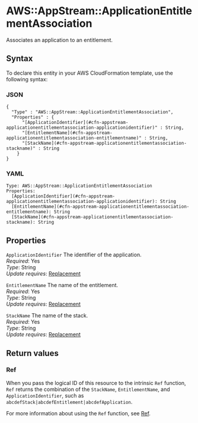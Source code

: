 # AWS::AppStream::ApplicationEntitlementAssociation<a name="aws-resource-appstream-applicationentitlementassociation"></a>

Associates an application to an entitlement\.

## Syntax<a name="aws-resource-appstream-applicationentitlementassociation-syntax"></a>

To declare this entity in your AWS CloudFormation template, use the following syntax:

### JSON<a name="aws-resource-appstream-applicationentitlementassociation-syntax.json"></a>

```
{
  "Type" : "AWS::AppStream::ApplicationEntitlementAssociation",
  "Properties" : {
      "[ApplicationIdentifier](#cfn-appstream-applicationentitlementassociation-applicationidentifier)" : String,
      "[EntitlementName](#cfn-appstream-applicationentitlementassociation-entitlementname)" : String,
      "[StackName](#cfn-appstream-applicationentitlementassociation-stackname)" : String
    }
}
```

### YAML<a name="aws-resource-appstream-applicationentitlementassociation-syntax.yaml"></a>

```
Type: AWS::AppStream::ApplicationEntitlementAssociation
Properties: 
  [ApplicationIdentifier](#cfn-appstream-applicationentitlementassociation-applicationidentifier): String
  [EntitlementName](#cfn-appstream-applicationentitlementassociation-entitlementname): String
  [StackName](#cfn-appstream-applicationentitlementassociation-stackname): String
```

## Properties<a name="aws-resource-appstream-applicationentitlementassociation-properties"></a>

`ApplicationIdentifier`  <a name="cfn-appstream-applicationentitlementassociation-applicationidentifier"></a>
The identifier of the application\.  
*Required*: Yes  
*Type*: String  
*Update requires*: [Replacement](https://docs.aws.amazon.com/AWSCloudFormation/latest/UserGuide/using-cfn-updating-stacks-update-behaviors.html#update-replacement)

`EntitlementName`  <a name="cfn-appstream-applicationentitlementassociation-entitlementname"></a>
The name of the entitlement\.  
*Required*: Yes  
*Type*: String  
*Update requires*: [Replacement](https://docs.aws.amazon.com/AWSCloudFormation/latest/UserGuide/using-cfn-updating-stacks-update-behaviors.html#update-replacement)

`StackName`  <a name="cfn-appstream-applicationentitlementassociation-stackname"></a>
The name of the stack\.  
*Required*: Yes  
*Type*: String  
*Update requires*: [Replacement](https://docs.aws.amazon.com/AWSCloudFormation/latest/UserGuide/using-cfn-updating-stacks-update-behaviors.html#update-replacement)

## Return values<a name="aws-resource-appstream-applicationentitlementassociation-return-values"></a>

### Ref<a name="aws-resource-appstream-applicationentitlementassociation-return-values-ref"></a>

When you pass the logical ID of this resource to the intrinsic `Ref` function, `Ref` returns the combination of the `StackName`, `EntitlementName`, and `ApplicationIdentifier`, such as `abcdefStack|abcdefEntitlement|abcdefApplication`\.

For more information about using the `Ref` function, see [Ref](https://docs.aws.amazon.com/AWSCloudFormation/latest/UserGuide/intrinsic-function-reference-ref.html)\.